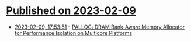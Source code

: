 # [Published on 2023-02-09](index.md)

* [2023-02-09, 17:53:51](https://lobste.rs/s/y61nzw/palloc_dram_bank_aware_memory_allocator) - [PALLOC: DRAM Bank-Aware Memory Allocator for Performance Isolation on Multicore Platforms](http://www.ittc.ku.edu/~heechul/papers/palloc-rtas2014.pdf)
